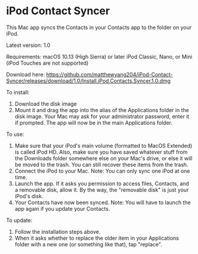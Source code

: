 # iPod Contact Syncer
This Mac app syncs the Contacts in your Contacts app to the folder on your iPod.

Latest version: 1.0

Requirements:
macOS 10.13 (High Sierra) or later
iPod Classic, Nano, or Mini (iPod Touches are not supported)

Download here:
https://github.com/matthewyang204/iPod-Contact-Syncer/releases/download/1.0/Install.iPod.Contacts.Syncer.1.0.dmg

To install:
1. Download the disk image
2. Mount it and drag the app into the alias of the Applications folder in the disk image. Your Mac may ask for your administrator password, enter it if prompted. The app will now be in the main Applications folder.

To use:
1. Make sure that your iPod's main volume (formatted to MacOS Extended) is called iPod HD. Also, make sure you have saved whatever stuff from the Downloads folder somewhere else on your Mac's drive, or else it will be moved to the trash. You can still recover these items from the trash.
2. Connect the iPod to your Mac. Note: You can only sync one iPod at one time.
3. Launch the app. If it asks you permission to access files, Contacts, and a removable disk, allow it. By the way, the "removable disk" is just your iPod's disk.
4. Your Contacts have now been synced. Note: You will have to launch the app again if you update your Contacts.

To update:
1. Follow the installation steps above.
2. When it asks whether to replace the older item in your Applications folder with a new one (or something like that), tap "replace".
